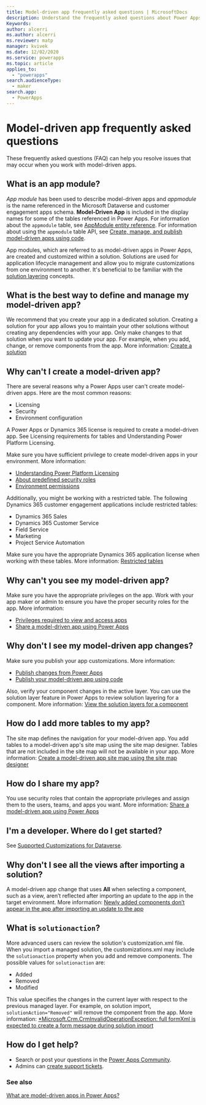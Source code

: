 ```yaml
---
title: Model-driven app frequently asked questions | MicrosoftDocs
description: Understand the frequently asked questions about Power Apps model-driven apps
Keywords: 
author: alcerri
ms.author: alcerri
ms.reviewer: matp
manager: kvivek
ms.date: 12/02/2020
ms.service: powerapps
ms.topic: article
applies_to: 
  - "powerapps"
search.audienceType: 
  - maker
search.app: 
  - PowerApps
---
```

# Model-driven app frequently asked questions

These frequently asked questions (FAQ) can help you resolve issues that may occur when you work with model-driven apps.

## What is an app module?

*App module* has been used to describe model-driven apps and *appmodule* is the name referenced in the Microsoft Dataverse and customer engagement apps schema. **Model-Driven App** is included in the display names for some of the tables referenced in Power Apps. For information about the `appmodule` table, see [AppModule entity reference](../../developer/common-data-service/reference/entities/appmodule.md). For information about using the `appmodule` table API, see [Create, manage, and publish model-driven apps using code](../../developer/model-driven-apps/create-manage-model-driven-apps-using-code.md).

App modules, which are referred to as model-driven apps in Power Apps, are created and customized within a solution. Solutions are used for application lifecycle management and allow you to migrate customizations from one environment to another. It's beneficial to be familiar with the [solution layering](/power-platform/alm/solution-layers-alm) concepts.

## What is the best way to define and manage my model-driven app?

We recommend that you create your app in a dedicated solution. Creating a solution for your app allows you to maintain your other solutions without creating any dependencies with your app. Only make changes to that solution when you want to update your app. For example, when you add, change, or remove components from the app. More information: [Create a solution](../common-data-service/create-solution.md)

## Why can't I create a model-driven app?

There are several reasons why a Power Apps user can't create model-driven apps. Here are the most common reasons:

* Licensing
* Security
* Environment configuration

A Power Apps or Dynamics 365 license is required to create a model-driven app. See Licensing requirements for tables and Understanding Power Platform Licensing.

Make sure you have sufficient privilege to create model-driven apps in your environment. More information:
- [Understanding Power Platform Licensing](/microsoft-365/community/powerplatformlicensingforcitizendeveloper)
- [About predefined security roles](share-model-driven-app.md#about-predefined-security-roles)
- [Environment permissions](/power-platform/admin/environments-overview#environment-permissions)

Additionally, you might be working with a restricted table. The following Dynamics 365 customer engagement applications include restricted tables:

- Dynamics 365 Sales
- Dynamics 365 Customer Service
- Field Service
- Marketing
- Project Service Automation

Make sure you have the appropriate Dynamics 365 application license when working with these tables. More information: [Restricted tables](../common-data-service/data-platform-entity-licenses.md#restricted-tables)

## Why can't you see my model-driven app?

Make sure you have the appropriate privileges on the app. Work with your app maker or admin to ensure you have the proper security roles for the app. 
More information:

* [Privileges required to view and access apps](app-visibility-privileges.md)
* [Share a model-driven app using Power Apps](share-model-driven-app.md)

## Why don't I see my model-driven app changes?

Make sure you publish your app customizations. More information:

* [Publish changes from Power Apps](../common-data-service/create-solution.md#publish-changes)
* [Publish your model-driven app using code](../../developer/model-driven-apps/create-manage-model-driven-apps-using-code.md#publish-your-model-driven-app)

Also, verify your component changes in the active layer. You can use the solution layer feature in Power Apps to review solution layering for a component. More information: [View the solution layers for a component](../common-data-service/solution-layers.md#view-the-solution-layers-for-a-component)

## How do I add more tables to my app?

The site map defines the navigation for your model-driven app. You add tables to a model-driven app's site map using the site map designer. Tables that are not included in the site map will not be available in your app. More information: [Create a model-driven app site map using the site map designer](create-site-map-app.md)

## How do I share my app?

You use security roles that contain the appropriate privileges and assign them to the users, teams, and apps you want. More information: [Share a model-driven app using Power Apps](share-model-driven-app.md)

## I'm a developer. Where do I get started?

See [Supported Customizations for Dataverse](../../developer/common-data-service/supported-customizations.md).

## Why don't I see all the views after importing a solution?

A model-driven app change that uses **All** when selecting a component, such as a view, aren’t reflected after importing an update to the app in the target environment. More information: [Newly added components don’t appear in the app after importing an update to the app](../common-data-service/import-update-export-solutions.md#newly-added-components-dont-appear-in-the-app-after-importing-an-update-to-the-app)

## What is `solutionaction`?

More advanced users can review the solution's customization.xml file. When you import a managed solution, the customizations.xml may include the `solutionaction` property when you add and remove components. The possible values for `solutionaction` are:

* Added
* Removed
* Modified

This value specifies the changes in the current layer with respect to the previous managed layer. For example, on solution import,  `solutionAction="Removed"` will remove the component from the app. More information: [*Microsoft.Crm.CrmInvalidOperationException: full formXml is expected to create a form message during solution import](../common-data-service/import-update-export-solutions.md#microsoftcrmcrminvalidoperationexception-full-formxml-is-expected-to-create-a-form--message-during-solution-import)

## How do I get help?

- Search or post your questions in the [Power Apps Community](https://powerusers.microsoft.com/t5/Power-Apps-Community/ct-p/PowerApps1).
- Admins can [create support tickets](https://admin.powerplatform.microsoft.com/support).

### See also

[What are model-driven apps in Power Apps?](model-driven-app-overview.md)